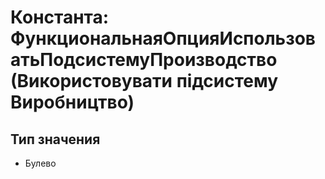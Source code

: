 ﻿# Константа: ФункциональнаяОпцияИспользоватьПодсистемуПроизводство (Використовувати підсистему Виробництво)

## Тип значения

- Булево

